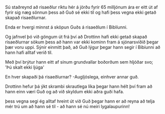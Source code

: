 
Sú staðreynd að risaeðlur ríktu hér á jörðu fyrir 65 milljónum ára er eitt út af fyrir sig næg sönnun þess að Guð sé ekki til og hafi þess vegna ekki getað skapað risaeðlurnar.

Enda er hvergi minnst á sköpun Guðs á risaeðlum í Biblíunni.

Og jafnvel þó við göngum út frá því að Drottinn hafi ekki getað skapað risaeðlurnar sökum þess að hann var ekki kominn fram á sjónarsviðið þegar þær voru uppi. 
Sýnir einmitt það, að Guð lýgur þegar hann segir í Bibíunni að hann hafi alltaf verið til.

Með því brýtur hann eitt af sínum grundvallar boðorðum sem hljóðar svo; 
'Þú skalt ekki ljúga'

En hver skapaði þá risaeðlurnar?
-Augljóslega, einhver annar guð.

Drottinn hefur þá ýkt skrambi skrautlega líka þegar hann hélt því fram að hann einn væri Guð og að við skyldum ekki aðra guði hafa.

þess vegna segi ég alltaf hreint út við Guð þegar hann er að reyna að telja mér trú um að hann sé til - að hann sé nú meiri lygalaupurinn! 
